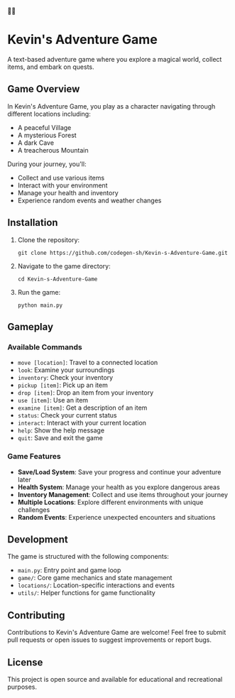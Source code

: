 🌈🌈
# Kevin's Adventure Game

A text-based adventure game where you explore a magical world, collect items, and embark on quests.

## Game Overview

In Kevin's Adventure Game, you play as a character navigating through different locations including:
- A peaceful Village
- A mysterious Forest
- A dark Cave
- A treacherous Mountain

During your journey, you'll:
- Collect and use various items
- Interact with your environment
- Manage your health and inventory
- Experience random events and weather changes

## Installation

1. Clone the repository:
   ```
   git clone https://github.com/codegen-sh/Kevin-s-Adventure-Game.git
   ```

2. Navigate to the game directory:
   ```
   cd Kevin-s-Adventure-Game
   ```

3. Run the game:
   ```
   python main.py
   ```

## Gameplay

### Available Commands

- `move [location]`: Travel to a connected location
- `look`: Examine your surroundings
- `inventory`: Check your inventory
- `pickup [item]`: Pick up an item
- `drop [item]`: Drop an item from your inventory
- `use [item]`: Use an item
- `examine [item]`: Get a description of an item
- `status`: Check your current status
- `interact`: Interact with your current location
- `help`: Show the help message
- `quit`: Save and exit the game

### Game Features

- **Save/Load System**: Save your progress and continue your adventure later
- **Health System**: Manage your health as you explore dangerous areas
- **Inventory Management**: Collect and use items throughout your journey
- **Multiple Locations**: Explore different environments with unique challenges
- **Random Events**: Experience unexpected encounters and situations

## Development

The game is structured with the following components:

- `main.py`: Entry point and game loop
- `game/`: Core game mechanics and state management
- `locations/`: Location-specific interactions and events
- `utils/`: Helper functions for game functionality

## Contributing

Contributions to Kevin's Adventure Game are welcome! Feel free to submit pull requests or open issues to suggest improvements or report bugs.

## License

This project is open source and available for educational and recreational purposes.
